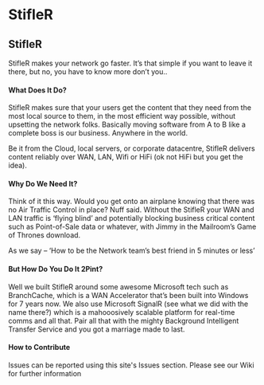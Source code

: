 # StifleR

## **StifleR**

StifleR makes your network go faster. It’s that simple if you want to leave it there, but no, you have to know more don’t you..  


#### What Does It Do?

StifleR makes sure that your users get the content that they need from the most local source to them, in the most efficient way possible, without upsetting the network folks. Basically moving software from A to B like a complete boss is our business. Anywhere in the world.

Be it from the Cloud, local servers, or corporate datacentre, StifleR delivers content reliably over WAN, LAN, Wifi or HiFi \(ok not HiFi but you get the idea\).  


#### Why Do We Need It?

Think of it this way. Would you get onto an airplane knowing that there was no Air Traffic Control in place? Nuff said. Without the StifleR your WAN and LAN traffic is ‘flying blind’ and potentially blocking business critical content such as Point-of-Sale data or whatever, with Jimmy in the Mailroom’s Game of Thrones download.

As we say – ‘How to be the Network team’s best friend in 5 minutes or less’  


#### But How Do You Do It 2Pint?

Well we built StifleR around some awesome Microsoft tech such as BranchCache, which is a WAN Accelerator that’s been built into Windows for 7 years now. We also use Microsoft SignalR \(see what we did with the name there?\) which is a mahooosively scalable platform for real-time comms and all that. Pair all that with the mighty Background Intelligent Transfer Service and you got a marriage made to last.  


#### How to Contribute

Issues can be reported using this site's Issues section. Please see our Wiki for further information

